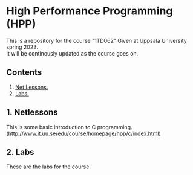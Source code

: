 # High Performance Programming (HPP) 
This is a repository for the course "1TD062" Given at Uppsala University spring 2023. <br/>
It will be continously updated as the course goes on.

## Contents

1. [ Net Lessons. ](#netless)
2. [ Labs. ](#Labs)

<a name="netless"></a>
## 1. Netlessons

This is some basic introduction to C programming. (http://www.it.uu.se/edu/course/homepage/hpp/c/index.html) <br/>



<a name="Labs"></a>
## 2. Labs
These are the labs for the course.
